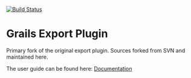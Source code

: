 [![Build Status](https://travis-ci.org/gpc/export.svg)](https://travis-ci.org/gpc/export)

Grails Export Plugin
====================

Primary fork of the original export plugin. Sources forked from SVN and maintained here.

The user guide can be found here: [Documentation]

[Documentation]: https://gpc.github.io/export/
